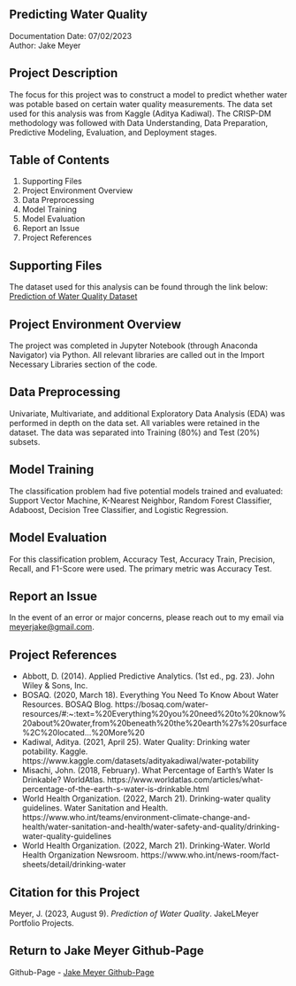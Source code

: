 ## Predicting Water Quality
Documentation Date: 07/02/2023 <br>
Author: Jake Meyer

## Project Description
The focus for this project was to construct a model to predict whether 
water was potable based on certain water quality measurements. 
The data set used for this analysis was from Kaggle (Aditya Kadiwal). 
The CRISP-DM methodology was followed with Data Understanding, 
Data Preparation, Predictive Modeling, Evaluation, and Deployment stages.

## Table of Contents
<ol>
    <li>Supporting Files
    <li>Project Environment Overview
    <li>Data Preprocessing 
    <li>Model Training 
    <li>Model Evaluation
    <li>Report an Issue
    <li>Project References
</ol>

## Supporting Files 
The dataset used for this analysis can be found through the link below: <br>
[Prediction of Water Quality Dataset](https://www.kaggle.com/datasets/adityakadiwal/water-potability)

## Project Environment Overview
The project was completed in Jupyter Notebook (through Anaconda Navigator) 
via Python. All relevant libraries are called out in the Import Necessary 
Libraries section of the code.

## Data Preprocessing
Univariate, Multivariate, and additional Exploratory Data Analysis (EDA) 
was performed in depth on the data set. All variables were retained
in the dataset. The data was separated into Training (80%) and Test
(20%) subsets.

## Model Training
The classification problem had five potential models trained and evaluated:
Support Vector Machine, K-Nearest Neighbor, Random Forest Classifier, 
Adaboost, Decision Tree Classifier, and Logistic Regression. 

## Model Evaluation
For this classification problem, Accuracy Test, Accuracy Train,
Precision, Recall, and F1-Score were used. The primary metric was Accuracy 
Test. 

## Report an Issue
In the event of an error or major concerns, please reach out to my email
via meyerjake@gmail.com.

## Project References
<ul>
<li>Abbott, D. (2014). Applied Predictive Analytics. (1st ed., pg. 23). John Wiley & Sons, Inc.
<li>BOSAQ. (2020, March 18). Everything You Need To Know About Water Resources. BOSAQ Blog. https://bosaq.com/water-resources/#:~:text=%20Everything%20you%20need%20to%20know%20about%20water,from%20beneath%20the%20earth%27s%20surface%2C%20located...%20More%20
<li>Kadiwal, Aditya. (2021, April 25). Water Quality: Drinking water potability. Kaggle. https://www.kaggle.com/datasets/adityakadiwal/water-potability
<li>Misachi, John. (2018, February). What Percentage of Earth’s Water Is Drinkable? WorldAtlas. https://www.worldatlas.com/articles/what-percentage-of-the-earth-s-water-is-drinkable.html
<li>World Health Organization. (2022, March 21). Drinking-water quality guidelines. Water Sanitation and Health. https://www.who.int/teams/environment-climate-change-and-health/water-sanitation-and-health/water-safety-and-quality/drinking-water-quality-guidelines
<li>World Health Organization. (2022, March 21). Drinking-Water. World Health Organization Newsroom. https://www.who.int/news-room/fact-sheets/detail/drinking-water
</ul>

## Citation for this Project
Meyer, J. (2023, August 9). *Prediction of Water Quality*. JakeLMeyer Portfolio Projects.

## Return to Jake Meyer Github-Page
Github-Page - [Jake Meyer Github-Page](https://jakelmeyer.github.io/)